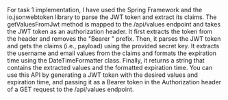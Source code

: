 
For task 1 implementation, I have used the Spring Framework and the io.jsonwebtoken library to parse the JWT token and extract its claims.
The getValuesFromJwt method is mapped to the /api/values endpoint and takes the JWT token as an authorization header. It first extracts the token from the header and removes the "Bearer " prefix.
Then, it parses the JWT token and gets the claims (i.e., payload) using the provided secret key. It extracts the username and email values from the claims and formats the expiration time using the DateTimeFormatter class.
Finally, it returns a string that contains the extracted values and the formatted expiration time.
You can use this API by generating a JWT token with the desired values and expiration time, and passing it as a Bearer token in the Authorization header of a GET request to the /api/values endpoint.

